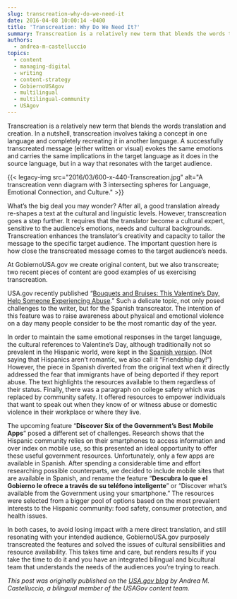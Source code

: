 ```yaml
---
slug: transcreation-why-do-we-need-it
date: 2016-04-08 10:00:14 -0400
title: 'Transcreation: Why Do We Need It?'
summary: Transcreation is a relatively new term that blends the words translation and creation. In a nutshell, transcreation involves taking a concept in one language and completely recreating it in another language. A successfully transcreated message (either written or visual) evokes the same emotions and carries the same implications in the target language as it does
authors:
  - andrea-m-castelluccio
topics:
  - content
  - managing-digital
  - writing
  - content-strategy
  - GobiernoUSAgov
  - multilingual
  - multilingual-community
  - USAgov
---
```


Transcreation is a relatively new term that blends the words translation and creation. In a nutshell, transcreation involves taking a concept in one language and completely recreating it in another language. A successfully transcreated message (either written or visual) evokes the same emotions and carries the same implications in the target language as it does in the source language, but in a way that resonates with the target audience.

{{< legacy-img src="2016/03/600-x-440-Transcreation.jpg" alt="A transcreation venn diagram with 3 intersecting spheres for Language, Emotional Connection, and Culture." >}}

What’s the big deal you may wonder? After all, a good translation already re-shapes a text at the cultural and linguistic levels. However, transcreation goes a step further. It requires that the translator become a cultural expert, sensitive to the audience&#8217;s emotions, needs and cultural backgrounds. Transcreation enhances the translator’s creativity and capacity to tailor the message to the specific target audience. The important question here is how close the transcreated message comes to the target audience&#8217;s needs.

At GobiernoUSA.gov we create original content, but we also transcreate; two recent pieces of content are good examples of us exercising transcreation.

USA.gov recently published “[Bouquets and Bruises: This Valentine’s Day, Help Someone Experiencing Abuse](https://www.usa.gov/features/bouquets-and-bruises-this-valentines-day%2C-help-someone-experiencing-abuse).” Such a delicate topic, not only posed challenges to the writer, but for the Spanish transcreator. The intention of this feature was to raise awareness about physical and emotional violence on a day many people consider to be the most romantic day of the year.

In order to maintain the same emotional responses in the target language, the cultural references to Valentine’s Day, although traditionally not so prevalent in the Hispanic world, were kept in the [Spanish version](https://gobierno.usa.gov/novedades/rosas-y-espinas-en-este-dia-de-san-valentin-digale-no-al-abuso). (Not saying that Hispanics aren’t romantic, we also call it “Friendship day!&#8221;) However, the piece in Spanish diverted from the original text when it directly addressed the fear that immigrants have of being deported if they report abuse. The text highlights the resources available to them regardless of their status. Finally, there was a paragraph on college safety which was replaced by community safety. It offered resources to empower individuals that want to speak out when they know of or witness abuse or domestic violence in their workplace or where they live.

The upcoming feature “**Discover Six of the Government&#8217;s Best Mobile Apps**” posed a different set of challenges. Research shows that the Hispanic community relies on their smartphones to access information and over index on mobile use, so this presented an ideal opportunity to offer these useful government resources. Unfortunately, only a few apps are available in Spanish. After spending a considerable time and effort researching possible counterparts, we decided to include mobile sites that are available in Spanish, and rename the feature “**Descubra lo que el Gobierno le ofrece a través de su teléfono inteligente**” or “Discover what’s available from the Government using your smartphone.” The resources were selected from a bigger pool of options based on the most prevalent interests to the Hispanic community: food safety, consumer protection, and health issues.

In both cases, to avoid losing impact with a mere direct translation, and still resonating with your intended audience, GobiernoUSA.gov purposely transcreated the features and solved the issues of cultural sensibilities and resource availability. This takes time and care, but renders results if you take the time to do it and you have an integrated bilingual and bicultural team that understands the needs of the audiences you’re trying to reach.

_This post was originally published on the [USA.gov blog](https://blog.usa.gov/) by Andrea M. Castelluccio, a bilingual member of the USAGov content team._